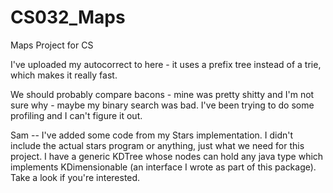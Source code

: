 CS032_Maps
==========

Maps Project for CS


I've uploaded my autocorrect to here - it uses a prefix tree instead of a trie, which makes it really fast.

We should probably compare bacons - mine was pretty shitty and I'm not sure why - maybe my binary search was bad. I've been trying to do some profiling and I can't figure it out.


Sam -- I've added some code from my Stars implementation. I didn't include the actual stars program or anything, just what we need for this project. I have a generic KDTree whose nodes can hold any java type which implements KDimensionable (an interface I wrote as part of this package). Take a look if you're interested.

